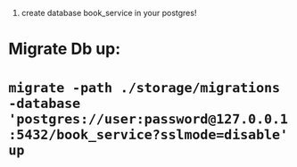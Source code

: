 1. create database book_service in your postgres!
# Migrate Db up:
# ```migrate -path ./storage/migrations -database 'postgres://user:password@127.0.0.1:5432/book_service?sslmode=disable' up```